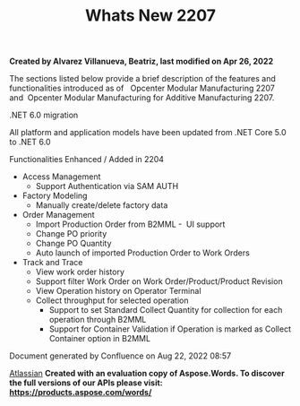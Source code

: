 ﻿---
title: "Whats New 2207"
url: 
weight: 3
---

**Created by Alvarez Villanueva, Beatriz, last modified on Apr 26, 2022**  


The sections listed below provide a brief description of the features and functionalities introduced as of   Opcenter Modular Manufacturing 2207 and  Opcenter Modular Manufacturing for Additive Manufacturing 2207.

.NET 6.0 migration 

All platform and application models have been updated from .NET Core 5.0 to .NET 6.0

Functionalities Enhanced / Added in 2204

- Access Management
  - Support Authentication via SAM AUTH
- Factory Modeling
  - Manually create/delete factory data
- Order Management
  - Import Production Order from B2MML -  UI support
  - Change PO priority
  - Change PO Quantity
  - Auto launch of imported Production Order to Work Orders
- Track and Trace
  - View work order history
  - Support filter Work Order on Work Order/Product/Product Revision
  - View Operation history on Operator Terminal
  - Collect throughput for selected operation
    - Support to set Standard Collect Quantity for collection for each operation through B2MML
    - Support for Container Validation if Operation is marked as Collect Container option in B2MML 

Document generated by Confluence on Aug 22, 2022 08:57

[Atlassian](http://www.atlassian.com/)
**Created with an evaluation copy of Aspose.Words. To discover the full versions of our APIs please visit: https://products.aspose.com/words/**
